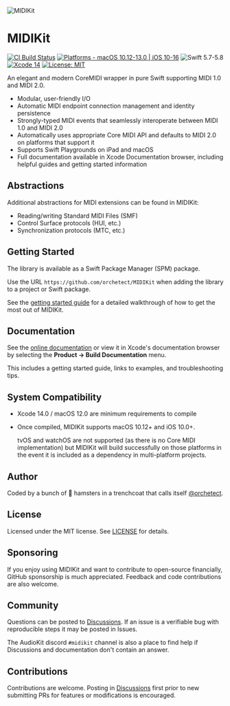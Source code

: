 ![MIDIKit](Images/midikit-banner.png)

# MIDIKit

[![CI Build Status](https://github.com/orchetect/MIDIKit/actions/workflows/build.yml/badge.svg)](https://github.com/orchetect/MIDIKit/actions/workflows/build.yml) [![Platforms - macOS 10.12-13.0 | iOS 10-16](https://img.shields.io/badge/platforms-macOS%2010.12–13.0%20|%20iOS%2010–16-lightgrey.svg?style=flat)](https://developer.apple.com/swift) ![Swift 5.7-5.8](https://img.shields.io/badge/Swift-5.7–5.8-orange.svg?style=flat) [![Xcode 14](https://img.shields.io/badge/Xcode-14-blue.svg?style=flat)](https://developer.apple.com/swift) [![License: MIT](http://img.shields.io/badge/license-MIT-lightgrey.svg?style=flat)](https://github.com/orchetect/MIDIKit/blob/main/LICENSE)

An elegant and modern CoreMIDI wrapper in pure Swift supporting MIDI 1.0 and MIDI 2.0.

- Modular, user-friendly I/O
- Automatic MIDI endpoint connection management and identity persistence
- Strongly-typed MIDI events that seamlessly interoperate between MIDI 1.0 and MIDI 2.0
- Automatically uses appropriate Core MIDI API and defaults to MIDI 2.0 on platforms that support it
- Supports Swift Playgrounds on iPad and macOS
- Full documentation available in Xcode Documentation browser, including helpful guides and getting started information

## Abstractions

Additional abstractions for MIDI extensions can be found in MIDIKit:

- Reading/writing Standard MIDI Files (SMF)
- Control Surface protocols (HUI, etc.)
- Synchronization protocols (MTC, etc.)

## Getting Started

The library is available as a Swift Package Manager (SPM) package.

Use the URL `https://github.com/orchetect/MIDIKit` when adding the library to a project or Swift package.

See the [getting started guide](https://orchetect.github.io/MIDIKit/documentation/midikit/midikit-getting-started) for a detailed walkthrough of how to get the most out of MIDIKit.

## Documentation

See the [online documentation](https://orchetect.github.io/MIDIKit/) or view it in Xcode's documentation browser by selecting the **Product → Build Documentation** menu.

This includes a getting started guide, links to examples, and troubleshooting tips.

## System Compatibility

- Xcode 14.0 / macOS 12.0 are minimum requirements to compile
- Once compiled, MIDIKit supports macOS 10.12+ and iOS 10.0+.

  tvOS and watchOS are not supported (as there is no Core MIDI implementation) but MIDIKit will build successfully on those platforms in the event it is included as a dependency in multi-platform projects.

## Author

Coded by a bunch of 🐹 hamsters in a trenchcoat that calls itself [@orchetect](https://github.com/orchetect).

## License

Licensed under the MIT license. See [LICENSE](https://github.com/orchetect/MIDIKit/blob/master/LICENSE) for details.

## Sponsoring

If you enjoy using MIDIKit and want to contribute to open-source financially, GitHub sponsorship is much appreciated. Feedback and code contributions are also welcome.

## Community

Questions can be posted to [Discussions](https://github.com/orchetect/MIDIKit/discussions). If an issue is a verifiable bug with reproducible steps it may be posted in Issues.

The AudioKit discord `#midikit` channel is also a place to find help if Discussions and documentation don't contain an answer.

## Contributions

Contributions are welcome. Posting in [Discussions](https://github.com/orchetect/MIDIKit/discussions) first prior to new submitting PRs for features or modifications is encouraged.
